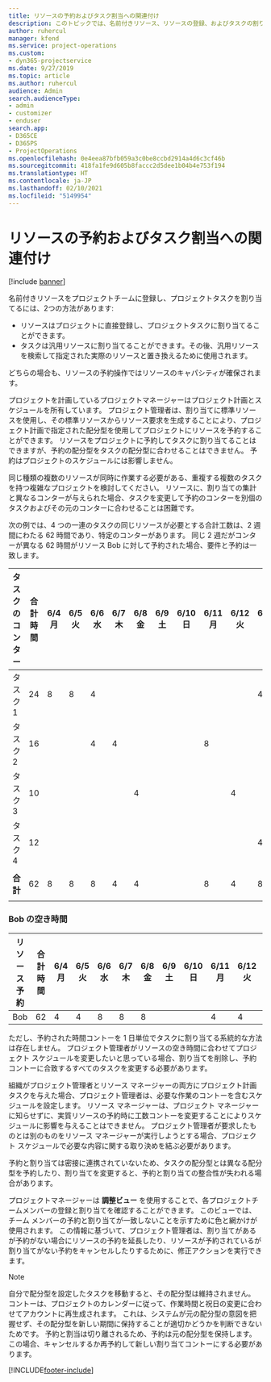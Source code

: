 ```yaml
---
title: リソースの予約およびタスク割当への関連付け
description: このトピックでは、名前付きリソース、リソースの登録、およびタスクの割り当てを管理する方法と、それらの相互関係について説明します。
author: ruhercul
manager: kfend
ms.service: project-operations
ms.custom:
- dyn365-projectservice
ms.date: 9/27/2019
ms.topic: article
ms.author: ruhercul
audience: Admin
search.audienceType:
- admin
- customizer
- enduser
search.app:
- D365CE
- D365PS
- ProjectOperations
ms.openlocfilehash: 0e4eea87bfb059a3c0be8ccbd2914a4d6c3cf46b
ms.sourcegitcommit: 418fa1fe9d605b8faccc2d5dee1b04b4e753f194
ms.translationtype: HT
ms.contentlocale: ja-JP
ms.lasthandoff: 02/10/2021
ms.locfileid: "5149954"
---
```

# <a name="resource-bookings-and-how-they-relate-to-task-assignments"></a>リソースの予約およびタスク割当への関連付け

[!include [banner](../includes/psa-now-project-operations.md)]

名前付きリソースをプロジェクトチームに登録し、プロジェクトタスクを割り当てるには、2つの方法があります:

- リソースはプロジェクトに直接登録し、プロジェクトタスクに割り当てることができます。
- タスクは汎用リソースに割り当てることができます。その後、汎用リソースを検索して指定された実際のリソースと置き換えるために使用されます。 

どちらの場合も、リソースの予約操作ではリソースのキャパシティが確保されます。

プロジェクトを計画しているプロジェクトマネージャーはプロジェクト計画とスケジュールを所有しています。 プロジェクト管理者は、割り当てに標準リソースを使用し、その標準リソースからリソース要求を生成することにより、プロジェクト計画で指定された配分型を使用してプロジェクトにリソースを予約することができます。 リソースをプロジェクトに予約してタスクに割り当てることはできますが、予約の配分型をタスクの配分型に合わせることはできません。 予約はプロジェクトのスケジュールには影響しません。

同じ種類の複数のリソースが同時に作業する必要がある、重複する複数のタスクを持つ複雑なプロジェクトを検討してください。 リソースに、割り当ての集計と異なるコンターが与えられた場合、タスクを変更して予約のコンターを別個のタスクおよびその元のコンターに合わせることは困難です。

次の例では、4 つの一連のタスクの同じリソースが必要とする合計工数は、2 週間にわたる 62 時間であり、特定のコンターがあります。 同じ 2 週だがコンターが異なる 62 時間がリソース Bob に対して予約された場合、要件と予約は一致します。

| **タスクのコンター**    | **合計時間** | 6/4 月 | 6/5 火 | 6/6 水 | 6/7 木 | 6/8 金 | 6/9 土 | 6/10 日 | 6/11 月 | 6/12 火 | 6/13 水 | 6/14 木 | 6/15 金 |
|----------------------|-----------------|--------|--------|--------|--------|--------|--------|---------|---------|---------|---------|---------|---------|
| タスク 1               | 24              | 8      | 8      | 4      |        |        |        |         |         |         | 4       |         |         |
| タスク 2               | 16              |        |        | 4      | 4      |        |        |         | 8       |         |         |         |         |
| タスク 3               | 10              |        |        |        |        | 4      |        |         |         | 4       |         | 2       |         |
| タスク 4               | 12              |        |        |        |        |        |        |         |         |         | 4       |         | 8       |
|                      |                 |        |        |        |        |        |        |         |         |         |         |         |         |
| **合計**           | 62              | 8      | 8      | 8      | 4      | 4      |        |         | 8       | 4       | 8       | 2       | 8       |
|                      |                 |        |        |        |        |        |        |         |         |         |         |

### <a name="bobs-availability"></a>Bob の空き時間
| **リソース予約** | **合計時間** | 6/4 月 | 6/5 火 | 6/6 水 | 6/7 木 | 6/8 金 | 6/9 土 | 6/10 日 | 6/11 月 | 6/12 火 | 6/13 水 | 6/14 木 | 6/15 金 |
|------------------------|-----------------|--------|--------|--------|--------|--------|--------|---------|---------|---------|---------|---------|---------|
| Bob                    | 62              | 4      | 4      | 8      | 8      | 8      |        |         | 4       | 4       | 8       | 8       | 6       |

ただし、予約された時間コントーを 1 日単位でタスクに割り当てる系統的な方法は存在しません。 プロジェクト管理者がリソースの空き時間に合わせてプロジェクト スケジュールを変更したいと思っている場合、割り当てを削除し、予約コントーに合致するすべてのタスクを変更する必要があります。

組織がプロジェクト管理者とリソース マネージャーの両方にプロジェクト計画タスクを与えた場合、プロジェクト管理者は、必要な作業のコントーを含むスケジュールを設定します。 リソース マネージャーは、プロジェクト マネージャーに知らせずに、実質リソースの予約時に工数コントーを変更することによりスケジュールに影響を与えることはできません。 プロジェクト管理者が要求したものとは別のものをリソース マネージャーが実行しようとする場合、プロジェクト スケジュールで必要な内容に関する取り決めを結ぶ必要があります。

予約と割り当ては密接に連携されていないため、タスクの配分型とは異なる配分型を予約したり、割り当てを変更すると、予約と割り当ての整合性が失われる場合があります。

プロジェクトマネージャーは **調整ビュー** を使用することで、各プロジェクトチームメンバーの登録と割り当てを確認することができます。 このビューでは、チーム メンバーの予約と割り当てが一致しないことを示すために色と網かけが使用されます。 この情報に基づいて、プロジェクト管理者は、割り当てがあるが予約がない場合にリソースの予約を延長したり、リソースが予約されているが割り当てがない予約をキャンセルしたりするために、修正アクションを実行できます。

> [!NOTE]
> 自分で配分型を設定したタスクを移動すると、その配分型は維持されません。 コントーは、プロジェクトのカレンダーに従って、作業時間と祝日の変更に合わせてアカウントに再生成されます。 これは、システムが元の配分型の意図を把握せず、その配分型を新しい期間に保持することが適切かどうかを判断できないためです。 予約と割当は切り離されるため、予約は元の配分型を保持します。 この場合、キャンセルするか再予約して新しい割り当てコントーにする必要があります。



[!INCLUDE[footer-include](../includes/footer-banner.md)]